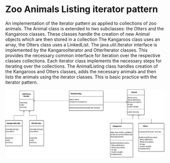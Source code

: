 Zoo Animals Listing iterator pattern
====================================

An implementation of the iterator pattern as applied to collections of zoo animals.  The Animal class is extended to two subclasses: 
the Otters and the Kangaroos classes.  These classes handle the creation of new Animal objects which are then stored in a collection
The Kangaroos class uses an array, the Otters class uses a LinkedList.  The java.util.Iterator interface is implemented by the 
KangarooIterator and OtterIterator classes.  This provides the necessary common interface for iteration over the respective classes
collections.  Each iterator class implements the necessary steps for iterating over the collections.  The AnimalListing class handles
creation of the Kangaroos and Otters classes, adds the necessary animals and then lists the animals using the iterator classes.  This is 
basic practice with the iterator pattern.

![UML diagram of project](https://github.com/cugamer/dp_iterator_zoo_animals/blob/master/dp_iterator_zoo_animals/dp_iterator_zoo_animals.png)
